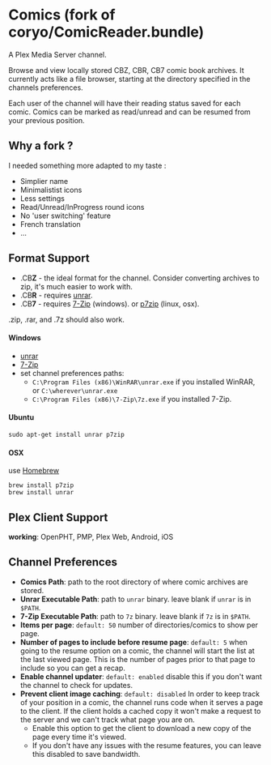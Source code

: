 Comics (fork of coryo/ComicReader.bundle)
===========

A Plex Media Server channel.

Browse and view locally stored CBZ, CBR, CB7 comic book archives. It currently acts like a file browser, starting at the directory specified in the channels preferences.

Each user of the channel will have their reading status saved for each comic. Comics can be marked as read/unread and can be resumed from your previous position.

Why a fork ?
------------
I needed something more adapted to my taste :
- Simplier name
- Minimalistist icons
- Less settings
- Read/Unread/InProgress round icons
- No 'user switching' feature
- French translation
- ...

Format Support
--------------

* .CB**Z** - the ideal format for the channel. Consider converting archives to zip, it's much easier to work with.
* .CB**R** - requires [unrar](http://www.rarlab.com/download.htm).
* .CB**7** - requires [7-Zip](http://www.7-zip.org/download.html) (windows). or [p7zip](http://p7zip.sourceforge.net) (linux, osx).


.zip, .rar, and .7z should also work.

#### Windows

 * [unrar](http://www.rarlab.com/rar/unrarw32.exe)
 * [7-Zip](http://www.7-zip.org/download.html)
 * set channel preferences paths:
   * `C:\Program Files (x86)\WinRAR\unrar.exe` if you installed WinRAR, or `C:\wherever\unrar.exe`
   * `C:\Program Files (x86)\7-Zip\7z.exe` if you installed 7-Zip.


#### Ubuntu

    sudo apt-get install unrar p7zip


#### OSX

use [Homebrew](http://brew.sh/)

    brew install p7zip
    brew install unrar


Plex Client Support
-------------------

**working**: OpenPHT, PMP, Plex Web, Android, iOS


Channel Preferences
-------------------

 * **Comics Path**: path to the root directory of where comic archives are stored.
 * **Unrar Executable Path**: path to `unrar` binary. leave blank if `unrar` is in `$PATH`.
 * **7-Zip Executable Path**: path to `7z` binary. leave blank if `7z` is in `$PATH`.
 * **Items per page**: `default: 50` number of directories/comics to show per page.
 * **Number of pages to include before resume page**: `default: 5` when going to the resume option on a comic, the channel will start the list at the last viewed page. This is the number of pages prior to that page to include so you can get a recap.
 * **Enable channel updater**: `default: enabled` disable this if you don't want the channel to check for updates.
 * **Prevent client image caching**: `default: disabled` In order to keep track of your position in a comic, the channel runs code when it serves a page to the client. If the client holds a cached copy it won't make a request to the server and we can't track what page you are on.
   * Enable this option to get the client to download a new copy of the page every time it's viewed.
   * If you don't have any issues with the resume features, you can leave this disabled to save bandwidth.
